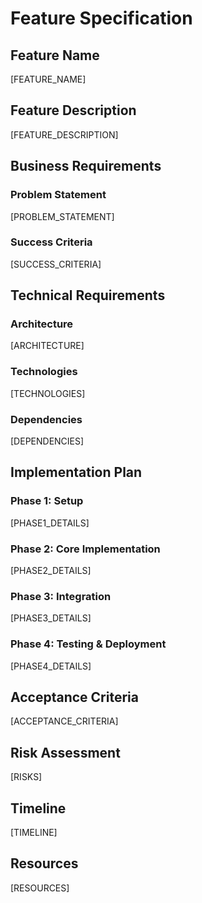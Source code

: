 # Feature Specification

## Feature Name
[FEATURE_NAME]

## Feature Description
[FEATURE_DESCRIPTION]

## Business Requirements
### Problem Statement
[PROBLEM_STATEMENT]

### Success Criteria
[SUCCESS_CRITERIA]

## Technical Requirements
### Architecture
[ARCHITECTURE]

### Technologies
[TECHNOLOGIES]

### Dependencies
[DEPENDENCIES]

## Implementation Plan
### Phase 1: Setup
[PHASE1_DETAILS]

### Phase 2: Core Implementation
[PHASE2_DETAILS]

### Phase 3: Integration
[PHASE3_DETAILS]

### Phase 4: Testing & Deployment
[PHASE4_DETAILS]

## Acceptance Criteria
[ACCEPTANCE_CRITERIA]

## Risk Assessment
[RISKS]

## Timeline
[TIMELINE]

## Resources
[RESOURCES]